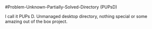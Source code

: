 #Problem-Unknown-Partially-Solved-Directory (PUPsD)

I call it PUPs D. Unmanaged desktop directory, nothing special or some amazing out of the box project.
